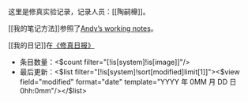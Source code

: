 这里是修真实验记录，记录人员：[[陶嗣檙]]。

[[我的笔记方法]]参照了[Andyʼs working notes](https://notes.andymatuschak.org/)。

[[我的日记]]在[《修真日报》](https://sicheng.taoooist.org)





* 条目数量：<$count filter="[!is[system]!is[image]]"/>
* 最后更新：<$list filter="[!is[system]!sort[modified]limit[1]]"><$view field="modified" format="date" template="YYYY 年 0MM 月 DD 日 0hh:0mm"/></$list>